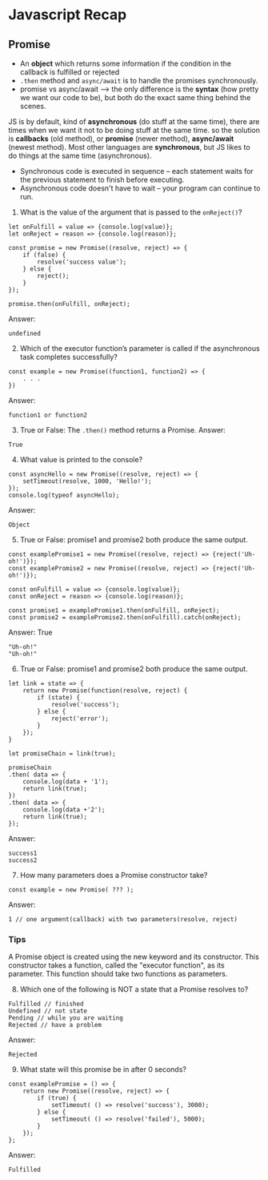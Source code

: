 # Javascript Recap

## Promise
- An **object** which returns some information if the condition in the callback is fulfilled or rejected
- `.then` method and `async/await` is to handle the promises synchronously.
- promise vs async/await --> the only difference is the **syntax** (how pretty we want our code to be), but both do the exact same thing behind the scenes.

JS is by default, kind of **asynchronous** (do stuff at the same time), there are times when we want it not to be doing stuff at the same time. so the solution is **callbacks** (old method), or **promise** (newer method), **async/await** (newest method).
Most other languages are **synchronous**, but JS likes to do things at the same time (asynchronous).

- Synchronous code is executed in sequence – each statement waits for the previous statement to finish before executing.
- Asynchronous code doesn't have to wait – your program can continue to run.


1. What is the value of the argument that is passed to the `onReject()`?
```JS
let onFulfill = value => {console.log(value)};
let onReject = reason => {console.log(reason)};

const promise = new Promise((resolve, reject) => {
    if (false) {
        resolve('success value');
    } else {
        reject();
    }
});

promise.then(onFulfill, onReject);
```
Answer:
```JS
undefined
```

2. Which of the executor function’s parameter is called if the asynchronous task completes successfully?
```JS
const example = new Promise((function1, function2) => {
    . . .
})
```
Answer:
```JS
function1 or function2
```

3. True or False: The `.then()` method returns a Promise.
Answer:
```JS
True
```

4. What value is printed to the console?
```JS
const asyncHello = new Promise((resolve, reject) => {
    setTimeout(resolve, 1000, 'Hello!');
});
console.log(typeof asyncHello);
```
Answer:
```JS
Object
```

5. True or False: promise1 and promise2 both produce the same output.
```JS
const examplePromise1 = new Promise((resolve, reject) => {reject('Uh-oh!')});
const examplePromise2 = new Promise((resolve, reject) => {reject('Uh-oh!')});

const onFulfill = value => {console.log(value)};
const onReject = reason => {console.log(reason)};

const promise1 = examplePromise1.then(onFulfill, onReject);
const promise2 = examplePromise2.then(onFulfill).catch(onReject);
```
Answer:
True
```JS
"Uh-oh!"
"Uh-oh!"
```

6. True or False: promise1 and promise2 both produce the same output.
```JS
let link = state => {
    return new Promise(function(resolve, reject) {
        if (state) {
            resolve('success');
        } else {
            reject('error');
        }
    });
}

let promiseChain = link(true);

promiseChain
.then( data => {
    console.log(data + '1');
    return link(true);
})
.then( data => {
    console.log(data +'2');
    return link(true);
});
```
Answer:
```JS
success1
success2
```

7. How many parameters does a Promise constructor take?
```JS
const example = new Promise( ??? );
```
Answer:
```JS
1 // one argument(callback) with two parameters(resolve, reject)
```
### Tips
A Promise object is created using the new keyword and its constructor. This constructor takes a function, called the "executor function", as its parameter. This function should take two functions as parameters.


8. Which one of the following is NOT a state that a Promise resolves to?
```JS
Fulfilled // finished
Undefined // not state
Pending // while you are waiting
Rejected // have a problem
```
Answer:
```JS
Rejected
```

9. What state will this promise be in after 0 seconds?
```JS
const examplePromise = () => {
    return new Promise((resolve, reject) => {
        if (true) {
            setTimeout( () => resolve('success'), 3000);
        } else {
            setTimeout( () => resolve('failed'), 5000);
        }
    });
};
```
Answer:
```JS
Fulfilled
```